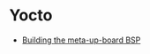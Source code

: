 # Yocto

- [Building the meta-up-board BSP](https://github.com/emutex/meta-up-board/blob/HEAD/README)